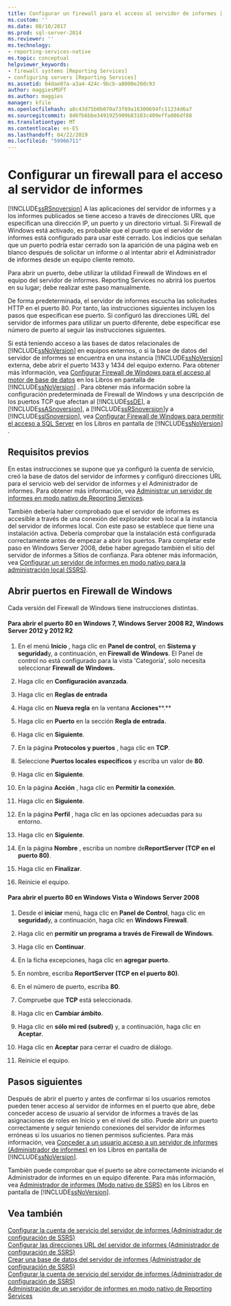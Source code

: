 ```yaml
---
title: Configurar un firewall para el acceso al servidor de informes | Microsoft Docs
ms.custom: ''
ms.date: 08/10/2017
ms.prod: sql-server-2014
ms.reviewer: ''
ms.technology:
- reporting-services-native
ms.topic: conceptual
helpviewer_keywords:
- firewall systems [Reporting Services]
- configuring servers [Reporting Services]
ms.assetid: 04dae07a-a3a4-424c-9bcb-a8000e20dc93
author: maggiesMSFT
ms.author: maggies
manager: kfile
ms.openlocfilehash: a8c43d75b0b070a73f89a16300694fc11234d6a7
ms.sourcegitcommit: 8d6fb6bbe3491925909b83103c409effa006df88
ms.translationtype: MT
ms.contentlocale: es-ES
ms.lasthandoff: 04/22/2019
ms.locfileid: "59966711"
---
```

# <a name="configure-a-firewall-for-report-server-access"></a>Configurar un firewall para el acceso al servidor de informes
  [!INCLUDE[ssRSnoversion](../../includes/ssrsnoversion-md.md)] A las aplicaciones del servidor de informes y a los informes publicados se tiene acceso a través de direcciones URL que especifican una dirección IP, un puerto y un directorio virtual. Si Firewall de Windows está activado, es probable que el puerto que el servidor de informes está configurado para usar esté cerrado. Los indicios que señalan que un puerto podría estar cerrado son la aparición de una página web en blanco después de solicitar un informe o al intentar abrir el Administrador de informes desde un equipo cliente remoto.  
  
 Para abrir un puerto, debe utilizar la utilidad Firewall de Windows en el equipo del servidor de informes. Reporting Services no abrirá los puertos en su lugar; debe realizar este paso manualmente.  
  
 De forma predeterminada, el servidor de informes escucha las solicitudes HTTP en el puerto 80. Por tanto, las instrucciones siguientes incluyen los pasos que especifican ese puerto. Si configuró las direcciones URL del servidor de informes para utilizar un puerto diferente, debe especificar ese número de puerto al seguir las instrucciones siguientes.  
  
 Si está teniendo acceso a las bases de datos relacionales de [!INCLUDE[ssNoVersion](../../includes/ssnoversion-md.md)] en equipos externos, o si la base de datos del servidor de informes se encuentra en una instancia [!INCLUDE[ssNoVersion](../../includes/ssnoversion-md.md)] externa, debe abrir el puerto 1433 y 1434 del equipo externo. Para obtener más información, vea [Configurar Firewall de Windows para el acceso al motor de base de datos](../../database-engine/configure-windows/configure-a-windows-firewall-for-database-engine-access.md) en los Libros en pantalla de [!INCLUDE[ssNoVersion](../../includes/ssnoversion-md.md)] . Para obtener más información sobre la configuración predeterminada de Firewall de Windows y una descripción de los puertos TCP que afectan al [!INCLUDE[ssDE](../../includes/ssde-md.md)], a [!INCLUDE[ssASnoversion](../../includes/ssasnoversion-md.md)], a [!INCLUDE[ssRSnoversion](../../includes/ssrsnoversion-md.md)]y a [!INCLUDE[ssISnoversion](../../includes/ssisnoversion-md.md)], vea [Configurar Firewall de Windows para permitir el acceso a SQL Server](../../sql-server/install/configure-the-windows-firewall-to-allow-sql-server-access.md) en los Libros en pantalla de [!INCLUDE[ssNoVersion](../../includes/ssnoversion-md.md)] .  
  
## <a name="prerequisites"></a>Requisitos previos  
 En estas instrucciones se supone que ya configuró la cuenta de servicio, creó la base de datos del servidor de informes y configuró direcciones URL para el servicio web del servidor de informes y el Administrador de informes. Para obtener más información, vea [Administrar un servidor de informes en modo nativo de Reporting Services](manage-a-reporting-services-native-mode-report-server.md).  
  
 También debería haber comprobado que el servidor de informes es accesible a través de una conexión del explorador web local a la instancia del servidor de informes local. Con este paso se establece que tiene una instalación activa. Debería comprobar que la instalación está configurada correctamente antes de empezar a abrir los puertos. Para completar este paso en Windows Server 2008, debe haber agregado también el sitio del servidor de informes a Sitios de confianza. Para obtener más información, vea [Configurar un servidor de informes en modo nativo para la administración local &#40;SSRS&#41;](configure-a-native-mode-report-server-for-local-administration-ssrs.md).  
  
## <a name="opening-ports-in-windows-firewall"></a>Abrir puertos en Firewall de Windows  
 Cada versión del Firewall de Windows tiene instrucciones distintas.  
  
#### <a name="to-open-port-80-on-windows-7-windows-server-2008-r2-windows-server-2012-and-2012-r2"></a>Para abrir el puerto 80 en Windows 7, Windows Server 2008 R2, Windows Server 2012 y 2012 R2  
  
1.  En el menú **Inicio** , haga clic en **Panel de control**, en **Sistema y seguridad**y, a continuación, en **Firewall de Windows**. El Panel de control no está configurado para la vista 'Categoría', solo necesita seleccionar **Firewall de Windows.**  
  
2.  Haga clic en **Configuración avanzada**.  
  
3.  Haga clic en **Reglas de entrada**  
  
4.  Haga clic en **Nueva regla** en la ventana **Acciones****.**  
  
5.  Haga clic en **Puerto** en la sección **Regla de entrada.**  
  
6.  Haga clic en **Siguiente**.  
  
7.  En la página **Protocolos y puertos** , haga clic en **TCP**.  
  
8.  Seleccione **Puertos locales específicos** y escriba un valor de **80**.  
  
9. Haga clic en **Siguiente**.  
  
10. En la página **Acción** , haga clic en **Permitir la conexión**.  
  
11. Haga clic en **Siguiente**.  
  
12. En la página **Perfil** , haga clic en las opciones adecuadas para su entorno.  
  
13. Haga clic en **Siguiente**.  
  
14. En la página **Nombre** , escriba un nombre de**ReportServer (TCP en el puerto 80)**.  
  
15. Haga clic en **Finalizar**.  
  
16. Reinicie el equipo.  
  
#### <a name="to-open-port-80-on-windows-vista-or-windows-server-2008"></a>Para abrir el puerto 80 en Windows Vista o Windows Server 2008  
  
1.  Desde el **iniciar** menú, haga clic en **Panel de Control**, haga clic en **seguridad**y, a continuación, haga clic en **Windows Firewall**.  
  
2.  Haga clic en **permitir un programa a través de Firewall de Windows**.  
  
3.  Haga clic en **Continuar**.  
  
4.  En la ficha excepciones, haga clic en **agregar puerto**.  
  
5.  En nombre, escriba **ReportServer (TCP en el puerto 80)**.  
  
6.  En el número de puerto, escriba **80**.  
  
7.  Compruebe que **TCP** está seleccionada.  
  
8.  Haga clic en **Cambiar ámbito**.  
  
9. Haga clic en **sólo mi red (subred)** y, a continuación, haga clic en **Aceptar**.  
  
10. Haga clic en **Aceptar** para cerrar el cuadro de diálogo.  
  
11. Reinicie el equipo.  
  
## <a name="next-steps"></a>Pasos siguientes  
 Después de abrir el puerto y antes de confirmar si los usuarios remotos pueden tener acceso al servidor de informes en el puerto que abre, debe conceder acceso de usuario al servidor de informes a través de las asignaciones de roles en Inicio y en el nivel de sitio. Puede abrir un puerto correctamente y seguir teniendo conexiones del servidor de informes erróneas si los usuarios no tienen permisos suficientes. Para más información, vea [Conceder a un usuario acceso a un servidor de informes &#40;Administrador de informes&#41;](../security/grant-user-access-to-a-report-server.md) en los Libros en pantalla de [!INCLUDE[ssNoVersion](../../includes/ssnoversion-md.md)].  
  
 También puede comprobar que el puerto se abre correctamente iniciando el Administrador de informes en un equipo diferente. Para más información, vea [Administrador de informes &#40;Modo nativo de SSRS&#41;](../report-manager-ssrs-native-mode.md) en los Libros en pantalla de [!INCLUDE[ssNoVersion](../../includes/ssnoversion-md.md)].  
  
## <a name="see-also"></a>Vea también  
 [Configurar la cuenta de servicio del servidor de informes &#40;Administrador de configuración de SSRS&#41;](../install-windows/configure-the-report-server-service-account-ssrs-configuration-manager.md)   
 [Configurar las direcciones URL del servidor de informes &#40;Administrador de configuración de SSRS&#41;](../install-windows/configure-report-server-urls-ssrs-configuration-manager.md)   
 [Crear una base de datos del servidor de informes &#40;Administrador de configuración de SSRS&#41;](../../sql-server/install/create-a-report-server-database-ssrs-configuration-manager.md)   
 [Configurar la cuenta de servicio del servidor de informes &#40;Administrador de configuración de SSRS&#41;](../install-windows/configure-the-report-server-service-account-ssrs-configuration-manager.md)   
 [Administración de un servidor de informes en modo nativo de Reporting Services](manage-a-reporting-services-native-mode-report-server.md)  
  
  
